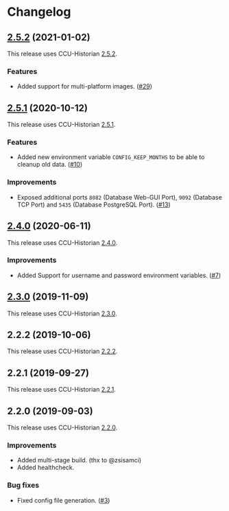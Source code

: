 # Changelog

## [2.5.2](https://github.com/x-jokay/docker-ccu-historian/releases/tag/2.5.2) (2021-01-02)

This release uses CCU-Historian [2.5.2](https://github.com/mdzio/ccu-historian/releases/tag/2.5.2).

### Features

- Added support for multi-platform images. ([#29])

## [2.5.1](https://github.com/x-jokay/docker-ccu-historian/releases/tag/2.5.1) (2020-10-12)

This release uses CCU-Historian [2.5.1](https://github.com/mdzio/ccu-historian/releases/tag/2.5.1).

### Features

- Added new environment variable `CONFIG_KEEP_MONTHS` to be able to cleanup old data. ([#10])

### Improvements

- Exposed additional ports `8082` (Database Web-GUI Port), `9092` (Database TCP Port) and `5435` (Database PostgreSQL Port). ([#13])

## [2.4.0](https://github.com/x-jokay/docker-ccu-historian/releases/tag/2.4.0) (2020-06-11)

This release uses CCU-Historian [2.4.0](https://github.com/mdzio/ccu-historian/releases/tag/2.4.0).

### Improvements

- Added Support for username and password environment variables. ([#7])

## [2.3.0](https://github.com/x-jokay/docker-ccu-historian/releases/tag/2.3.0) (2019-11-09)

This release uses CCU-Historian [2.3.0](https://github.com/mdzio/ccu-historian/releases/tag/2.3.0).

## 2.2.2 (2019-10-06)

This release uses CCU-Historian [2.2.2](https://github.com/mdzio/ccu-historian/releases/tag/2.2.2).

## 2.2.1 (2019-09-27)

This release uses CCU-Historian [2.2.1](https://github.com/mdzio/ccu-historian/releases/tag/2.2.1).

## 2.2.0 (2019-09-03)

This release uses CCU-Historian [2.2.0](https://github.com/mdzio/ccu-historian/releases/tag/2.2.0).

### Improvements

- Added multi-stage build. (thx to @zsisamci)
- Added healthcheck.

### Bug fixes

- Fixed config file generation. ([#3])

[#3]: https://github.com/x-jokay/docker-ccu-historian/issues/3
[#7]: https://github.com/x-jokay/docker-ccu-historian/issues/7
[#10]: https://github.com/x-jokay/docker-ccu-historian/issues/10
[#13]: https://github.com/x-jokay/docker-ccu-historian/issues/13
[#29]: https://github.com/x-jokay/docker-ccu-historian/issues/29
